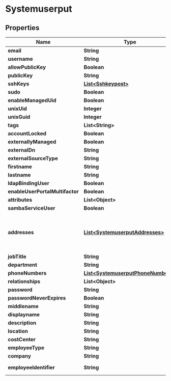 
# Systemuserput

## Properties
Name | Type | Description | Notes
------------ | ------------- | ------------- | -------------
**email** | **String** |  | 
**username** | **String** |  | 
**allowPublicKey** | **Boolean** |  |  [optional]
**publicKey** | **String** |  |  [optional]
**sshKeys** | [**List&lt;Sshkeypost&gt;**](Sshkeypost.md) |  |  [optional]
**sudo** | **Boolean** |  |  [optional]
**enableManagedUid** | **Boolean** |  |  [optional]
**unixUid** | **Integer** |  |  [optional]
**unixGuid** | **Integer** |  |  [optional]
**tags** | **List&lt;String&gt;** |  |  [optional]
**accountLocked** | **Boolean** |  |  [optional]
**externallyManaged** | **Boolean** |  |  [optional]
**externalDn** | **String** |  |  [optional]
**externalSourceType** | **String** |  |  [optional]
**firstname** | **String** |  |  [optional]
**lastname** | **String** |  |  [optional]
**ldapBindingUser** | **Boolean** |  |  [optional]
**enableUserPortalMultifactor** | **Boolean** |  |  [optional]
**attributes** | **List&lt;Object&gt;** |  |  [optional]
**sambaServiceUser** | **Boolean** |  |  [optional]
**addresses** | [**List&lt;SystemuserputAddresses&gt;**](SystemuserputAddresses.md) | type, poBox, extendedAddress, streetAddress, locality, region, postalCode, country |  [optional]
**jobTitle** | **String** |  |  [optional]
**department** | **String** |  |  [optional]
**phoneNumbers** | [**List&lt;SystemuserputPhoneNumbers&gt;**](SystemuserputPhoneNumbers.md) |  |  [optional]
**relationships** | **List&lt;Object&gt;** |  |  [optional]
**password** | **String** |  |  [optional]
**passwordNeverExpires** | **Boolean** |  |  [optional]
**middlename** | **String** |  |  [optional]
**displayname** | **String** |  |  [optional]
**description** | **String** |  |  [optional]
**location** | **String** |  |  [optional]
**costCenter** | **String** |  |  [optional]
**employeeType** | **String** |  |  [optional]
**company** | **String** |  |  [optional]
**employeeIdentifier** | **String** | Must be unique per user.  |  [optional]



